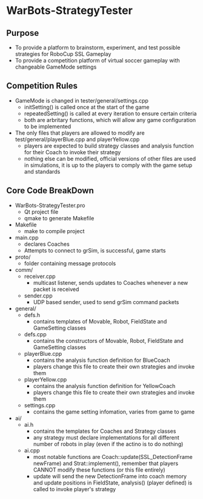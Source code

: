 WarBots-StrategyTester
======================

Purpose
-------
+ To provide a platform to brainstorm, experiment, and test possible strategies for RoboCup SSL Gameplay
+ To provide a competition platform of virtual soccer gameplay with changeable GameMode settings

Competition Rules
-----------------
+ GameMode is changed in tester/general/settings.cpp
	- initSetting() is called once at the start of the game
	- repeatedSetting() is called at every iteration to ensure certain criteria
	- both are arbritary functions, which will allow any game configuration to be implemented
+ The only files that players are allowed to modify are test/general/playerBlue.cpp and playerYellow.cpp
	- players are expected to build strategy classes and analysis function for their Coach to invoke their strategy
	- nothing else can be modified, official versions of other files are used in simulations, it is up to the players to comply with the game setup and standards

Core Code BreakDown
-------------------
+ WarBots-StrategyTester.pro
	- Qt project file
	- qmake to generate Makefile
+ Makefile
	- make to compile project
+ main.cpp
	- declares Coaches
	- Attempts to connect to grSim, is successful, game starts
+ proto/
	- folder containing message protocols
+ comm/
	- receiver.cpp
		+ multicast listener, sends updates to Coaches whenever a new packet is received
	- sender.cpp
		+ UDP based sender, used to send grSim command packets
+ general/
	- defs.h
		+ contains templates of Movable, Robot, FieldState and GameSetting classes
	- defs.cpp
		+ contains the constructors of Movable, Robot, FieldState and GameSetting classes
	- playerBlue.cpp
		+ contains the analysis function definition for BlueCoach
		+ players change this file to create their own strategies and invoke them
	- playerYellow.cpp
		+ contains the analysis function definition for YellowCoach
		+ players change this file to create their own strategies and invoke them	
	- settings.cpp
		+ contains the game setting infomation, varies from game to game
+ ai/
	- ai.h
		+ contains the templates for Coaches and Strategy classes
		+ any strategy must declare implementations for all different number of robots in play (even if the actino is to do nothing)
	- ai.cpp
		+ most notable functions are Coach::update(SSL_DetectionFrame newFrame) and Strat::implement(), remember that players CANNOT modify these functions (or this file entirely)
		+ update will send the new DetectionFrame into coach memory and update positions in FieldState, analysis() (player defined) is called to invoke player's strategy
